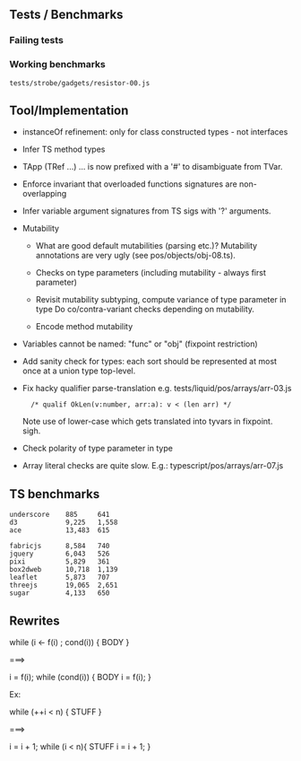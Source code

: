Tests / Benchmarks
------------------

### Failing tests



### Working benchmarks
  
    tests/strobe/gadgets/resistor-00.js


Tool/Implementation
-------------------

  - instanceOf refinement: only for class constructed types - not interfaces 

  - Infer TS method types

  - TApp (TRef ...) ... is now prefixed with a '#' to disambiguate from TVar.

  - Enforce invariant that overloaded functions signatures are non-overlapping

  - Infer variable argument signatures from TS sigs with '?' arguments.

  - Mutability 

      * What are good default mutabilities (parsing etc.)? Mutability annotations
        are very ugly (see pos/objects/obj-08.ts).

      * Checks on type parameters (including mutability - always first parameter)

      * Revisit mutability subtyping, compute variance of type parameter in type
        Do co/contra-variant checks depending on mutability.
  
      * Encode method mutability
  
  - Variables cannot be named: "func" or "obj" (fixpoint restriction)

  - Add sanity check for types: each sort should be represented at most once at
    a union type top-level.

  - Fix hacky qualifier parse-translation e.g. tests/liquid/pos/arrays/arr-03.js
        
          /* qualif OkLen(v:number, arr:a): v < (len arr) */

    Note use of lower-case which gets translated into tyvars in fixpoint. sigh.

  - Check polarity of type parameter in type

  - Array literal checks are quite slow.
      E.g.: typescript/pos/arrays/arr-07.js


TS benchmarks
-------------

    underscore    885     641 
    d3            9,225   1,558 
    ace           13,483  615
	
    fabricjs      8,584   740 
    jquery        6,043   526
    pixi          5,829   361 
    box2dweb      10,718  1,139 
    leaflet       5,873   707 
    threejs       19,065  2,651 
    sugar         4,133   650

Rewrites
--------

while (i <- f(i) ; cond(i)) {
  BODY
}

===>

i = f(i);
while (cond(i)) {
  BODY
  i = f(i);
}

Ex:

while (++i < n) {
  STUFF
}

===>

i = i + 1;
while (i < n){
  STUFF
  i = i + 1;
}
